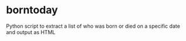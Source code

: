 # borntoday
Python script to extract a list of who was born or died on a specific date and output as HTML
